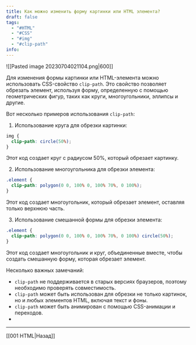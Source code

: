 ```yaml
---
title: Как можно изменить форму картинки или HTML элемента?
draft: false
tags:
  - "#HTML"
  - "#CSS"
  - "#img"
  - "#clip-path"
info:
---
```

![[Pasted image 20230704021104.png|600]]

Для изменения формы картинки или HTML-элемента можно использовать CSS-свойство `clip-path`. Это свойство позволяет обрезать элемент, используя форму, определенную с помощью геометрических фигур, таких как круги, многоугольники, эллипсы и другие.

Вот несколько примеров использования `clip-path`:

1. Использование круга для обрезки картинки:

```css
img {
  clip-path: circle(50%);
}
```

Этот код создает круг с радиусом 50%, который обрезает картинку.

2. Использование многоугольника для обрезки элемента:

```css
.element {
  clip-path: polygon(0 0, 100% 0, 100% 70%, 0 100%);
}
```

Этот код создает многоугольник, который обрезает элемент, оставляя только верхнюю часть.

3. Использование смешанной формы для обрезки элемента:

```css
.element {
  clip-path: polygon(0 0, 100% 0, 100% 70%, 0 100%) circle(50%);
}
```

Этот код создает многоугольник и круг, объединенные вместе, чтобы создать смешанную форму, которая обрезает элемент.

Несколько важных замечаний:

- `clip-path` не поддерживается в старых версиях браузеров, поэтому необходимо проверять совместимость.
- `clip-path` может быть использован для обрезки не только картинок, но и любых элементов HTML, включая текст и фоны.
- `clip-path` может быть анимирован с помощью CSS-анимации и переходов.
-

---

[[001 HTML|Назад]]